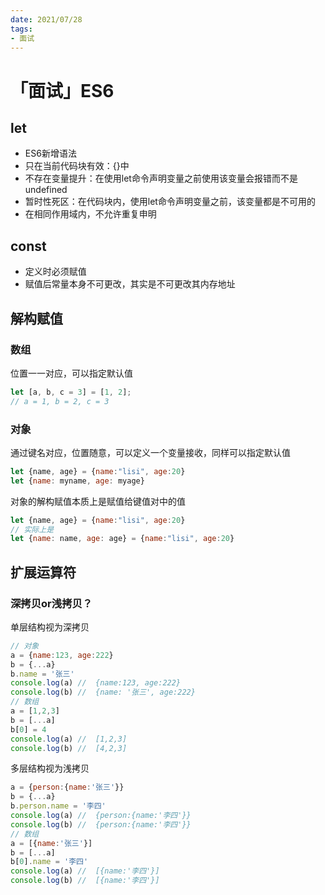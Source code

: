 ```yaml
---
date: 2021/07/28 
tags:
- 面试
---
```


# 「面试」ES6

## let
- ES6新增语法
- 只在当前代码块有效：{}中
- 不存在变量提升：在使用let命令声明变量之前使用该变量会报错而不是undefined
- 暂时性死区：在代码块内，使用let命令声明变量之前，该变量都是不可用的
- 在相同作用域内，不允许重复申明

## const
- 定义时必须赋值
- 赋值后常量本身不可更改，其实是不可更改其内存地址

## 解构赋值
### 数组
位置一一对应，可以指定默认值
```js
let [a, b, c = 3] = [1, 2];
// a = 1, b = 2, c = 3
```
### 对象
通过键名对应，位置随意，可以定义一个变量接收，同样可以指定默认值
```js
let {name, age} = {name:"lisi", age:20}
let {name: myname, age: myage}
```
对象的解构赋值本质上是赋值给键值对中的值
```js
let {name, age} = {name:"lisi", age:20}
// 实际上是
let {name: name, age: age} = {name:"lisi", age:20}
```

## 扩展运算符
### 深拷贝or浅拷贝？
单层结构视为深拷贝
```js
// 对象
a = {name:123, age:222}
b = {...a}
b.name = '张三'
console.log(a) //  {name:123, age:222}
console.log(b) //  {name: '张三', age:222}
// 数组
a = [1,2,3]
b = [...a]
b[0] = 4
console.log(a) //  [1,2,3]
console.log(b) //  [4,2,3]
```
多层结构视为浅拷贝
```js
a = {person:{name:'张三'}}
b = {...a}
b.person.name = '李四'
console.log(a) //  {person:{name:'李四'}}
console.log(b) //  {person:{name:'李四'}}
// 数组
a = [{name:'张三'}]
b = [...a]
b[0].name = '李四'
console.log(a) //  [{name:'李四'}]
console.log(b) //  [{name:'李四'}]
```
